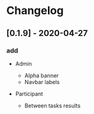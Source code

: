 # Changelog
## [0.1.9] - 2020-04-27

### add
  - Admin
      - Alpha banner
      - Navbar labels
  
  - Participant
      - Between tasks results
